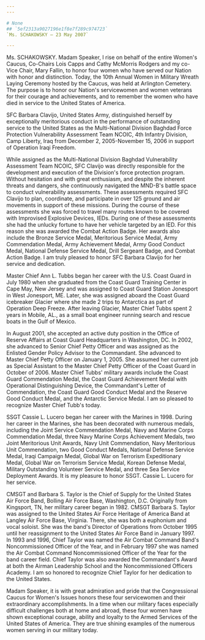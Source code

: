 ```yaml
---
---

# None
## `5ef2313a9027196e1f8e7f289c974723`
`Ms. SCHAKOWSKY — 23 May 2007`

---
```



Ms. SCHAKOWSKY. Madam Speaker, I rise on behalf of the entire Women's 
Caucus, Co-Chairs Lois Capps and Cathy McMorris Rodgers and my co-Vice 
Chair, Mary Fallin, to honor four women who have served our Nation with 
honor and distinction. Today, the 10th Annual Women in Military Wreath 
Laying Ceremony hosted by the Caucus, was held at Arlington Cemetery. 
The purpose is to honor our Nation's servicewomen and women veterans 
for their courage and achievements, and to remember the women who have 
died in service to the United States of America.

SFC Barbara Clavijo, United States Army, distinguished herself by 
exceptionally meritorious conduct in the performance of outstanding 
service to the United States as the Multi-National Division Baghdad 
Force Protection Vulnerability Assessment Team NCOIC, 4th Infantry 
Division, Camp Liberty, Iraq from December 2, 2005-November 15, 2006 in 
support of Operation Iraqi Freedom.

While assigned as the Multi-National Division Baghdad Vulnerability 
Assessment Team NCOIC, SFC Clavijo was directly responsible for the 
development and execution of the Division's force protection program. 
Without hesitation and with great enthusiasm, and despite the inherent 
threats and dangers, she continuously navigated the MND-B's battle 
space to conduct vulnerability assessments. These assessments required 
SFC Clavijo to plan, coordinate, and participate in over 125 ground and 
air movements in support of these missions. During the course of these 
assessments she was forced to travel many routes known to be covered 
with Improvised Explosive Devices, IEDs. During one of these 
assessments she had the unlucky fortune to have her vehicle targeted by 
an IED. For this reason she was awarded the Combat Action Badge. Her 
awards also include the Bronze Service Medal, Meritorious Service 
Medal, Army Commendation Medal, Army Achievement Medal, Army Good 
Conduct Medal, National Defense Service Medal, Drill Sergeant Badge, 
and Combat Action Badge. I am truly pleased to honor SFC Barbara 
Clavijo for her service and dedication.

Master Chief Ann L. Tubbs began her career with the U.S. Coast Guard 
in July 1980 when she graduated from the Coast Guard Training Center in 
Cape May, New Jersey and was assigned to Coast Guard Station Jonesport 
in West Jonesport, ME. Later, she was assigned aboard the Coast Guard 
icebreaker Glacier where she made 2 trips to Antarctica as part of 
Operation Deep Freeze. After leaving Glacier, Master Chief Tubbs spent 
2 years in Mobile, AL., as a small boat engineer running search and 
rescue boats in the Gulf of Mexico.

In August 2001, she accepted an active duty position in the Office of 
Reserve Affairs at Coast Guard Headquarters in Washington, DC. In 2002, 
she advanced to Senior Chief Petty Officer and was assigned as the 
Enlisted Gender Policy Advisor to the Commandant. She advanced to 
Master Chief Petty Officer on January 1, 2005. She assumed her current 
job as Special Assistant to the Master Chief Petty Officer of the Coast 
Guard in October of 2006. Master Chief Tubbs' military awards include 
the Coast Guard Commendation Medal, the Coast Guard Achievement Medal 
with Operational Distinguishing Device, the Commandant's Letter of 
Commendation, the Coast Guard Good Conduct Medal and the Reserve Good 
Conduct Medal, and the Antarctic Service Medal. I am so pleased to 
recognize Master Chief Tubb's today.


SSGT Cassie L. Lucero began her career with the Marines in 1998. 
During her career in the Marines, she has been decorated with numerous 
medals, including the Joint Service Commendation Medal, Navy and Marine 
Corps Commendation Medal, three Navy Marine Corps Achievement Medals, 
two Joint Meritorious Unit Awards, Navy Unit Commendation, Navy 
Meritorious Unit Commendation, two Good Conduct Medals, National 
Defense Service Medal, Iraqi Campaign Medal, Global War on Terrorism 
Expeditionary Medal, Global War on Terrorism Service Medal, Korean 
Defense Medal, Military Outstanding Volunteer Service Medal, and three 
Sea Service Deployment Awards. It is my pleasure to honor SSGT. Cassie 
L. Lucero for her service.

CMSGT and Barbara S. Taylor is the Chief of Supply for the United 
States Air Force Band, Bolling Air Force Base, Washington, D.C. 
Originally from Kingsport, TN, her military career began in 1982. CMSGT 
Barbara S. Taylor was assigned to the United States Air Force Heritage 
of America Band at Langley Air Force Base, Virginia. There, she was 
both a euphonium and vocal soloist. She was the band's Director of 
Operations from October 1995 until her reassignment to the United 
States Air Force Band in January 1997. In 1993 and 1996, Chief Taylor 
was named the Air Combat Command Band's Noncommissioned Officer of the 
Year, and in February 1997 she was named the Air Combat Command 
Noncommissioned Officer of the Year for the band career field. Chief 
Taylor was also awarded the Commandant's Award at both the Airman 
Leadership School and the Noncommissioned Officers Academy. I am so 
honored to recognize Chief Taylor for her dedication to the United 
States.

Madam Speaker, it is with great admiration and pride that the 
Congressional Caucus for Women's Issues honors these four servicewomen 
and their extraordinary accomplishments. In a time when our military 
faces especially difficult challenges both at home and abroad, these 
four women have shown exceptional courage, ability and loyalty to the 
Armed Services of the United States of America. They are true shining 
examples of the numerous women serving in our military today.
